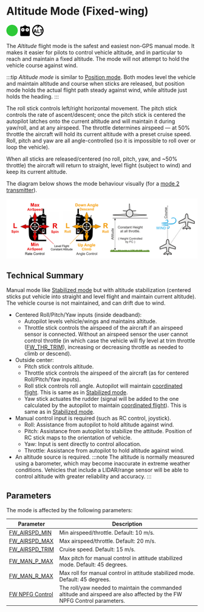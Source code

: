 # Altitude Mode (Fixed-wing)

<img src="../../assets/site/difficulty_easy.png" title="Easy to fly" width="30px" />&nbsp;<img src="../../assets/site/remote_control.svg" title="Manual/Remote control required" width="30px" />&nbsp;<img src="../../assets/site/altitude_icon.svg" title="Altitude required (e.g. Baro, Rangefinder)" width="30px" />

The _Altitude_ flight mode is the safest and easiest non-GPS manual mode.
It makes it easier for pilots to control vehicle altitude, and in particular to reach and maintain a fixed altitude.
The mode will not attempt to hold the vehicle course against wind.

:::tip
_Altitude mode_ is similar to [Position mode](#position-mode).
Both modes level the vehicle and maintain altitude and course when sticks are released, but position mode holds the actual flight path steady against wind, while altitude just holds the heading.
:::

The roll stick controls left/right horizontal movement.
The pitch stick controls the rate of ascent/descent; once the pitch stick is centered the autopilot latches onto the current altitude and will maintain it during yaw/roll, and at any airspeed.
The throttle determines airspeed — at 50% throttle the aircraft will hold its current altitude with a preset cruise speed.
Roll, pitch and yaw are all angle-controlled (so it is impossible to roll over or loop the vehicle).

When all sticks are released/centered (no roll, pitch, yaw, and ~50% throttle) the aircraft will return to straight, level flight (subject to wind) and keep its current altitude.

The diagram below shows the mode behaviour visually (for a [mode 2 transmitter](../getting_started/rc_transmitter_receiver.md#transmitter_modes)).

![Altitude Control FW](../../assets/flight_modes/altitude_fw.png)

## Technical Summary

Manual mode like [Stabilized mode](../flight_modes_fw/stabilized.md) but with altitude stabilization (centered sticks put vehicle into straight and level flight and maintain current altitude).
The vehicle course is not maintained, and can drift due to wind.

- Centered Roll/Pitch/Yaw inputs (inside deadband):
  - Autopilot levels vehicle/wings and maintains altitude.
  - Throttle stick controls the airspeed of the aircraft if an airspeed sensor is connected. Without an airspeed sensor the user cannot control throttle (in which case the vehicle will fly level at trim throttle ([FW_THR_TRIM](../advanced_config/parameter_reference.md#FW_THR_TRIM)), increasing or decreasing throttle as needed to climb or descend).
- Outside center:
  - Pitch stick controls altitude.
  - Throttle stick controls the airspeed of the aircraft (as for centered Roll/Pitch/Yaw inputs).
  - Roll stick controls roll angle. Autopilot will maintain [coordinated flight](https://en.wikipedia.org/wiki/Coordinated_flight).
    This is same as in [Stabilized mode](../flight_modes_fw/stabilized.md).
  - Yaw stick actuates the rudder (signal will be added to the one calculated by the autopilot to maintain [coordinated flight](https://en.wikipedia.org/wiki/Coordinated_flight)).
    This is same as in [Stabilized mode](../flight_modes_fw/stabilized.md).
- Manual control input is required (such as RC control, joystick).
  - Roll: Assistance from autopilot to hold altitude against wind.
  - Pitch: Assistance from autopilot to stabilize the attitude.
    Position of RC stick maps to the orientation of vehicle.
  - Yaw: Input is sent directly to control allocation.
  - Throttle: Assistance from autopilot to hold altitude against wind.
- An altitude source is required.
  :::note
  The altitude is normally measured using a barometer, which may become inaccurate in extreme weather conditions.
  Vehicles that include a LIDAR/range sensor will be able to control altitude with greater reliability and accuracy.
  :::

## Parameters

The mode is affected by the following parameters:

| Parameter                                                                                                | Description                                                                                                              |
| -------------------------------------------------------------------------------------------------------- | ------------------------------------------------------------------------------------------------------------------------ |
| <a id="FW_AIRSPD_MIN"></a>[FW_AIRSPD_MIN](../advanced_config/parameter_reference.md#FW_AIRSPD_MIN)       | Min airspeed/throttle. Default: 10 m/s.                                                                                  |
| <a id="FW_AIRSPD_MAX"></a>[FW_AIRSPD_MAX](../advanced_config/parameter_reference.md#FW_AIRSPD_MAX)       | Max airspeed/throttle. Default: 20 m/s.                                                                                  |
| <a id="FW_AIRSPD_TRIM"></a>[FW_AIRSPD_TRIM](../advanced_config/parameter_reference.md#FW_AIRSPD_TRIM)    | Cruise speed. Default: 15 m/s.                                                                                           |
| <a id="FW_MAN_P_MAX"></a>[FW_MAN_P_MAX](../advanced_config/parameter_reference.md#FW_MAN_P_MAX)          | Max pitch for manual control in attitude stabilized mode. Default: 45 degrees.                                           |
| <a id="FW_MAN_R_MAX"></a>[FW_MAN_R_MAX](../advanced_config/parameter_reference.md#FW_MAN_R_MAX)          | Max roll for manual control in attitude stabilized mode. Default: 45 degrees.                                            |
| <a id="FW_NPFG_CONTROL"></a>[FW NPFG Control](../advanced_config/parameter_reference.md#fw-npfg-control) | The roll/yaw needed to maintain the commanded altitude and airspeed are also affected by the FW NPFG Control parameters. |

<!--
FW notes:
FW position controller is basically 2 independent pieces
* L1 is for navigation - determines the roll and yaw needed to achieve the desired waypoint (or loiter)
* TECS is for speed and height control - determines throttle and elevator position needed to achieve the commanded altitude and airspeed
Overall that gives you an attitude setpoint (roll, pitch, yaw) and throttle which is sent off to the attitude controller
-->
